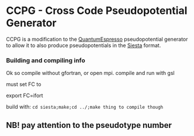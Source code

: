 # CCPG - Cross Code Pseudopotential Generator

CCPG is a modification to the [QuantumEspresso](http://www.quantum-espresso.org/) pseudopotential generator to allow it to also produce pseudopotentials in the [Siesta](http://departments.icmab.es/leem/siesta/) format.

### Building and compiling info
Ok so compile without gfortran, or open mpi.
compile and run with gsl

must set FC to

export FC=ifort

build with:
```cd siesta;make;cd ../;make thing to compile though```

## NB! pay attention to the pseudotype number
